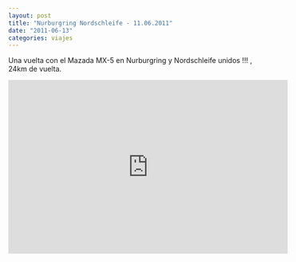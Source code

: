 ```yaml
---
layout: post
title: "Nurburgring Nordschleife - 11.06.2011"
date: "2011-06-13"
categories: viajes
---
```


Una vuelta con el Mazada MX-5 en Nurburgring y Nordschleife unidos !!! , 24km de vuelta.

<iframe width="560" height="349" src="https://www.youtube.com/embed/LoclItNbH-c" frameborder="0" allowfullscreen></iframe>
